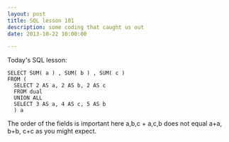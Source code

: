```yaml
---
layout: post
title: SQL lesson 101
description: some coding that caught us out
date: 2013-10-22 10:00:00

---
```



Today's SQL lesson:

    SELECT SUM( a ) , SUM( b ) , SUM( c ) 
    FROM (
      SELECT 2 AS a, 2 AS b, 2 AS c
      FROM dual
      UNION ALL 
      SELECT 3 AS a, 4 AS c, 5 AS b
      ) a
      

The order of the fields is important here  a,b,c + a,c,b does not equal a+a, b+b, c+c as you might expect.

